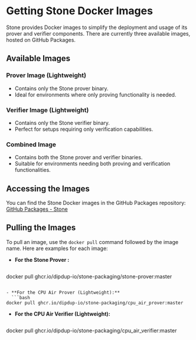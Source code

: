 # Getting Stone Docker Images

Stone provides Docker images to simplify the deployment and usage of its prover and verifier components. There are currently three available images, hosted on GitHub Packages.

## Available Images

### Prover Image (Lightweight)
- Contains only the Stone prover binary.
- Ideal for environments where only proving functionality is needed.

### Verifier Image (Lightweight)
- Contains only the Stone verifier binary.
- Perfect for setups requiring only verification capabilities.

### Combined Image
- Contains both the Stone prover and verifier binaries.
- Suitable for environments needing both proving and verification functionalities.

## Accessing the Images

You can find the Stone Docker images in the GitHub Packages repository:  
[GitHub Packages - Stone](https://github.com/orgs/dipdup-io/packages?repo_name=stone-packaging)

## Pulling the Images

To pull an image, use the `docker pull` command followed by the image name. Here are examples for each image:

- **For the Stone Prover :**
  ```bash
docker pull ghcr.io/dipdup-io/stone-packaging/stone-prover:master
```

- **For the CPU Air Prover (Lightweight):**
  ```bash
docker pull ghcr.io/dipdup-io/stone-packaging/cpu_air_prover:master
```

- **For the CPU Air Verifier (Lightweight):**
  ```bash
docker pull ghcr.io/dipdup-io/stone-packaging/cpu_air_verifier:master
```

